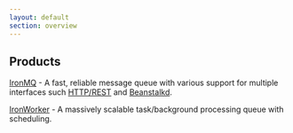 ```yaml
---
layout: default
section: overview
---
```


## Products
[IronMQ](/mq) - A fast, reliable message queue with various support for multiple interfaces such [HTTP/REST](/mq/api) and [Beanstalkd](/mq/beanstalkd).

[IronWorker](/worker) - A massively scalable task/background processing queue with scheduling.

